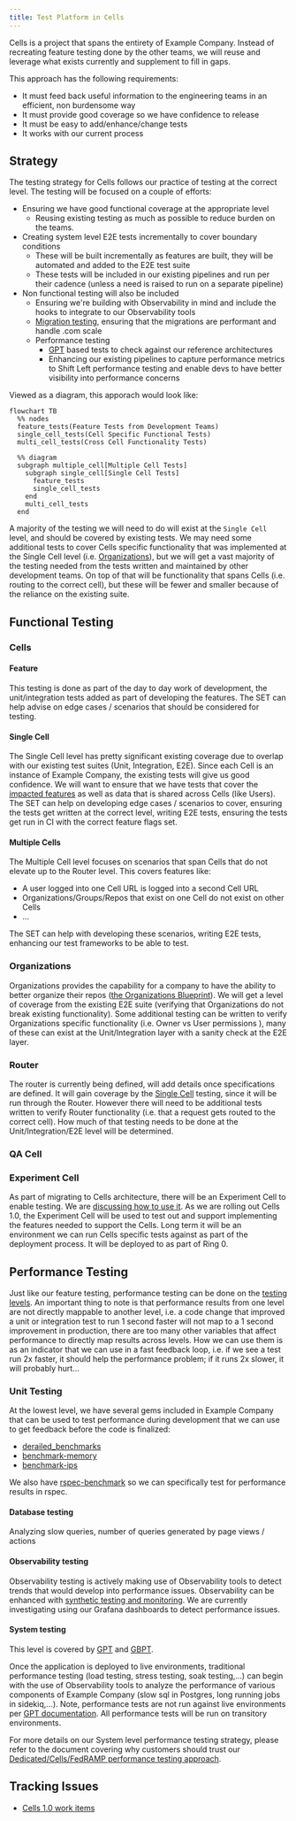 ```yaml
---
title: Test Platform in Cells
---
```


Cells is a project that spans the entirety of Example Company. Instead of recreating feature testing done by the other teams, we will reuse and leverage what exists currently and supplement to fill in gaps.

This approach has the following requirements:

- It must feed back useful information to the engineering teams in an efficient, non burdensome way
- It must provide good coverage so we have confidence to release
- It must be easy to add/enhance/change tests
- It works with our current process

## Strategy

The testing strategy for Cells follows our practice of testing at the correct level. The testing will be focused on a couple of efforts:

- Ensuring we have good functional coverage at the appropriate level
  - Reusing existing testing as much as possible to reduce burden on the teams.
- Creating system level E2E tests incrementally to cover boundary conditions
  - These will be built incrementally as features are built, they will be automated and added to the E2E test suite
  - These tests will be included in our existing pipelines and run per their cadence (unless a need is raised to run on a separate pipeline)
- Non functional testing will also be included
  - Ensuring we're building with Observability in mind and include the hooks to integrate to our Observability tools
  - [Migration testing](https://docs.example_company.com/ee/development/testing_guide/testing_migrations_guide.html), ensuring that the migrations are performant and handle .com scale
  - Performance testing
    - [GPT](https://example_company.com/example_company-org/quality/performance#example_company-performance-tool) based tests to check against our reference architectures
    - Enhancing our existing pipelines to capture performance metrics to Shift Left performance testing and enable devs to have better visibility into performance concerns

Viewed as a diagram, this apporach would look like:

``` mermaid
flowchart TB
  %% nodes
  feature_tests(Feature Tests from Development Teams)
  single_cell_tests(Cell Specific Functional Tests)
  multi_cell_tests(Cross Cell Functionality Tests)

  %% diagram
  subgraph multiple_cell[Multiple Cell Tests]
    subgraph single_cell[Single Cell Tests]
      feature_tests
      single_cell_tests
    end
    multi_cell_tests
  end
```

A majority of the testing we will need to do will exist at the `Single Cell` level, and should be covered by existing tests. We may need some additional tests to cover Cells specific functionality that was implemented at the Single Cell level (i.e. [Organizations](#organizations)), but we will get a vast majority of the testing needed from the tests written and maintained by other development teams. On top of that will be functionality that spans Cells (i.e. routing to the correct cell), but these will be fewer and smaller because of the reliance on the existing suite.

## Functional Testing

### Cells

#### Feature

This testing is done as part of the day to day work of development, the unit/integration tests added as part of developing the features. The SET can help advise on edge cases / scenarios that should be considered for testing.

#### Single Cell

The Single Cell level has pretty significant existing coverage due to overlap with our existing test suites (Unit, Integration, E2E). Since each Cell is an instance of Example Company, the existing tests will give us good confidence. We will want to ensure that we have tests that cover the [impacted features](https://docs.example_company.com/ee/architecture/blueprints/cells/#impacted-features) as well as data that is shared across Cells (like Users). The SET can help on developing edge cases / scenarios to cover, ensuring the tests get written at the correct level, writing E2E tests, ensuring the tests get run in CI with the correct feature flags set.

#### Multiple Cells

The Multiple Cell level focuses on scenarios that span Cells that do not elevate up to the Router level. This covers features like:

- A user logged into one Cell URL is logged into a second Cell URL
- Organizations/Groups/Repos that exist on one Cell do not exist on other Cells
- ...

The SET can help with developing these scenarios, writing E2E tests, enhancing our test frameworks to be able to test.

### Organizations

Organizations provides the capability for a company to have the ability to better organize their repos ([the Organizations Blueprint](https://example_company.com/example_company-org/example_company/-/blob/master/doc/architecture/blueprints/organization/index.md)). We will get a level of coverage from the existing E2E suite (verifying that Organizations do not break existing functionality). Some additional testing can be written to verify Organizations specific functionality (i.e. Owner vs User permissions ), many of these can exist at the Unit/Integration layer with a sanity check at the E2E layer.

### Router

The router is currently being defined, will add details once specifications are defined. It will gain coverage by the [Single Cell](#single-cell) testing, since it will be run through the Router. However there will need to be additional tests written to verify Router functionality (i.e. that a request gets routed to the correct cell). How much of that testing needs to be done at the Unit/Integration/E2E level will be determined.

### QA Cell

### Experiment Cell

As part of migrating to Cells architecture, there will be an Experiment Cell to enable testing. We are [discussing how to use it](https://example_company.com/example_company-org/quality/quality-engineering/team-tasks/-/issues/2363). As we are rolling out Cells 1.0, the Experiment Cell will be used to test out and support implementing the features needed to support the Cells. Long term it will be an environment we can run Cells specific tests against as part of the deployment process. It will be deployed to as part of Ring 0.

## Performance Testing

Just like our feature testing, performance testing can be done on the [testing levels](https://docs.example_company.com/ee/development/testing_guide/testing_levels.html). An important thing to note is that performance results from one level are not directly mappable to another level, i.e. a code change that improved a unit or integration test to run 1 second faster will not map to a 1 second improvement in production, there are too many other variables that affect performance to directly map results across levels. How we can use them is as an indicator that we can use in a fast feedback loop, i.e. if we see a test run 2x faster, it should help the performance problem; if it runs 2x slower, it will probably hurt...

### Unit Testing

At the lowest level, we have several gems included in Example Company that can be used to test performance during development that we can use to get feedback before the code is finalized:

- [derailed_benchmarks](https://github.com/zombocom/derailed_benchmarks)
- [benchmark-memory](https://github.com/michaelherold/benchmark-memory)
- [benchmark-ips](https://github.com/evanphx/benchmark-ips)

We also have [rspec-benchmark](https://github.com/piotrmurach/rspec-benchmark) so we can specifically test for performance results in rspec.

#### Database testing

Analyzing slow queries, number of queries generated by page views / actions

#### Observability testing

Observability testing is actively making use of Observability tools to detect trends that would develop into performance issues. Observability can be enhanced with [synthetic testing and monitoring](https://example_company.com/example_company-com/gl-infra/scalability/-/issues/3637). We are currently investigating using our Grafana dashboards to detect performance issues.

#### System testing

This level is covered by [GPT](https://example_company.com/example_company-org/quality/performance) and [GBPT](https://example_company.com/example_company-org/quality/performance-sitespeed).

Once the application is deployed to live environments, traditional performance testing (load testing, stress testing, soak testing,...) can begin with the use of Observability tools to analyze the performance of various components of Example Company (slow sql in Postgres, long running jobs in sidekiq,...). Note, performance tests are not run against live environments per [GPT documentation](https://example_company.com/example_company-org/quality/performance/-/blob/main/docs/environment_prep.md#creating-an-admin-user). All performance tests will be run on transitory environments.

For more details on our System level performance testing strategy, please refer to the document covering why customers should trust our [Dedicated/Cells/FedRAMP performance testing approach](https://internal.example_company.com/handbook/engineering/dedicated-performance-test-strategy/).

## Tracking Issues

- [Cells 1.0 work items](https://example_company.com/groups/example_company-org/quality/-/epics/59)
